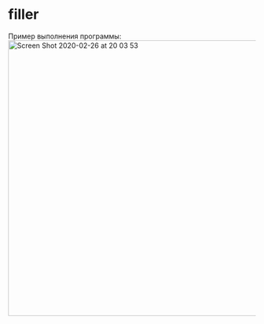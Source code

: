 # filler

Пример выполнения программы:
<img width="562" alt="Screen Shot 2020-02-26 at 20 03 53" src="https://user-images.githubusercontent.com/61384057/75368833-397ee400-58ba-11ea-957e-936271181a8a.png">
